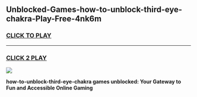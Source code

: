 
## Unblocked-Games-how-to-unblock-third-eye-chakra-Play-Free-4nk6m
<h3>
<a href="https://premium76.site?title=how-to-unblock-third-eye-chakra&ref=18A1">CLICK TO PLAY</a></h3>
<hr>

<h3>
<a href="https://premium76.site?title=how-to-unblock-third-eye-chakra&ref=18A1">CLICK 2 PLAY</a>
  
</h3>

<a href="https://premium76.site?title=how-to-unblock-third-eye-chakra&ref=18A1"><img src="https://clearcache.store/games.png"></a>


**how-to-unblock-third-eye-chakra games unblocked: Your Gateway to Fun and Accessible Online Gaming**
